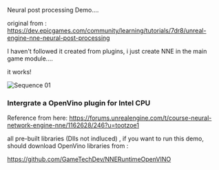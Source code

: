 

Neural post processing Demo....

original from : https://dev.epicgames.com/community/learning/tutorials/7dr8/unreal-engine-nne-neural-post-processing

I haven't followed it created from plugins, i just create NNE in the main game module....

it works!






![Sequence 01](https://github.com/user-attachments/assets/caea9092-048c-4638-ad6c-5dd1f0e035eb)


###  Intergrate a OpenVino plugin for Intel CPU
Reference from here:  https://forums.unrealengine.com/t/course-neural-network-engine-nne/1162628/246?u=tootzoe1

all pre-built libraries (Dlls not indluced) , if you want to run this demo, should download OpenVino libraries from : 

https://github.com/GameTechDev/NNERuntimeOpenVINO




